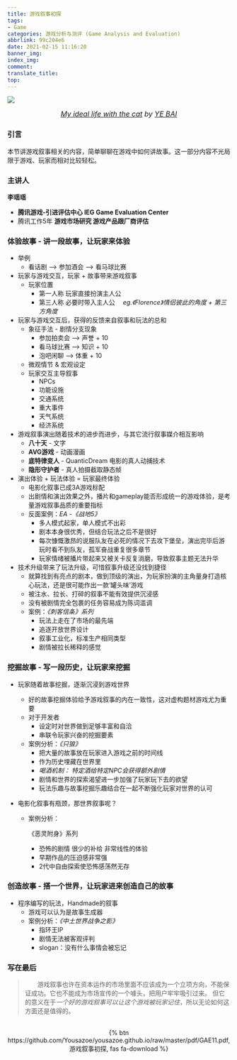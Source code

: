```yaml
---
title: 游戏叙事初探
tags:
- Game
categories: 游戏分析与测评 (Game Analysis and Evaluation)
abbrlink: 99c204e6
date: 2021-02-15 11:16:20
banner_img:
index_img:
comment:
translate_title:
top:
---
```






![](https://cdn.jsdelivr.net/gh/Yousazoe/picgo-repo/img/be925b109920001.Y3JvcCwxNTY2LDEyMjUsMjY3LDEyNw.png)

<div align=center>
  <font size="3">
    <i>
      <a href="https://www.behance.net/gallery/109920001/My-ideal-life-with-the-cat?tracking_source=search_projects_recommended">My ideal life with the cat</a> by 
      <a href="https://www.behance.net/LSYBAIYE">YE BAI</a>
    </i>
  </font>
</div>


### 引言

本节讲游戏叙事相关的内容，简单聊聊在游戏中如何讲故事。这一部分内容不光局限于游戏、玩家而相对比较轻松。

<!--more-->

### 主讲人

**李瑶瑶**
- **腾讯游戏-引进评估中心 IEG Game Evaluation Center**
- 腾讯工作5年 **游戏市场研究 游戏产品跟厂商评估**

### 体验故事 - 讲一段故事，让玩家来体验

- 举例
  - 看话剧 --> 参加酒会 --> 看马球比赛
- 玩家与游戏交互，玩家 + 故事带来游戏叙事
  - 玩家位置
    - 第一人称 玩家直接扮演主人公
    - 第三人称 必要时带入主人公  *eg.《Florence》情侣彼此的角度 + 第三方角度*
- 玩家与游戏交互后，获得的反馈来自叙事和玩法的总和
  - 象征手法 - 剧情分支现象
    - 参加拍卖会 --> 声誉 + 10
    - 看马球比赛 --> 知识 + 10
    - 泡吧闲聊 --> 体重 + 10
  - 微观情节 & 宏观设定
  - 玩家交互主导叙事
    - NPCs
    - 功能设施
    - 交通系统
    - 重大事件
    - 天气系统
    - 经济系统
- 游戏叙事演出随着技术的进步而进步，与其它流行叙事媒介相互影响
  - **八十天** - 文字
  - **AVG游戏** - 动画漫画
  - **底特律变人** - QuanticDream 电影的真人动捕技术
  - **隐形守护者** - 真人拍摄截取静态帧
- 演出体验 + 玩法体验 = 玩家最终体验
  - 电影化叙事已成3A游戏标配
  - 出剧情和演出效果之外，播片和gameplay能否形成统一的游戏体验，是考量游戏叙事品质的重要指标
  - 反面案例：*EA -《战地5》*
    - 多人模式起家，单人模式不出彩
    - 剧本本身很优秀，但结合玩法之后不是很好
    - 每次慷慨激昂的说服队友在必死的情况下去攻下堡垒，演出完毕后游玩时看不到队友，孤军奋战重复很多章节
    - 玩家情绪被播片带起来又被关卡反复消磨，导致叙事主题无法升华
- 技术升级带来了玩法升级，可惜叙事升级还没找到捷径
  - 就算找到有亮点的剧本，做到顶级的演出，为玩家扮演的主角量身打造核心玩法，还是很可能作出一款‘罐头味’游戏
  - 被注水、拉长、打碎的叙事不能有效提供沉浸感
  - 没有被剧情完全包裹的任务容易成为陈词滥调
  - 案例：*《刺客信条》系列*
    - 玩法上走在了市场的最先端
    - 追逐开放世界设计
    - 叙事工业化，标准生产相同类型
    - 剧情被拉长稀释的感觉

### 挖掘故事 - 写一段历史，让玩家来挖掘

- 玩家随着故事挖掘，逐渐沉浸到游戏世界

  - 好的故事挖掘体验给予游戏叙事的内在一致性，这对虚构题材游戏尤为重要
  - 对于开发者
    - 设定时对世界做到足够丰富和自洽
    - 串联令玩家兴奋的挖掘要素
  - 案例分析：*《只狼》*
    - 把大量的故事放在玩家进入游戏之前的时间线
    - 作为历史埋藏在世界里
    - *喝酒机制： 特定酒给特定NPC会获得额外剧情*
    - 剧情和世界的探索渴望进一步加强了玩家玩下去的欲望
    - 玩法乐趣与故事挖掘乐趣结合在一起不断强化玩家对世界的认可

- 电影化叙事有瓶颈，那世界叙事呢？

  - 案例分析：

     

    《恶灵附身》系列

    - 恐怖的剧情 很少的补给 非常线性的体验
    - 早期作品的压迫感非常强
    - 2代中自由探索使恐怖感荡然无存

### 创造故事 - 搭一个世界，让玩家进来创造自己的故事

- 程序编写的玩法，Handmade的叙事
  - 游戏可以认为是故事生成器
  - 案例分析：*《中土世界战争之影》*
    - 指环王IP
    - 剧情无法被客观评判
    - slogan：没有什么事情会被忘记

### 写在最后

>   游戏叙事也许在资本运作的市场里面不应该成为一个立项方向，不能保证成功。它也不能成为市场宣传的一个噱头，把用户牢牢吸引过来。 但它的意义在于*一个好的游戏叙事可以让这个游戏被玩家记住*，所以无论如何这方面还是值得的。





<br/>

<center>{% btn https://github.com/Yousazoe/yousazoe.github.io/raw/master/pdf/GAE11.pdf,  游戏叙事初探, fas fa-download %}</center>

